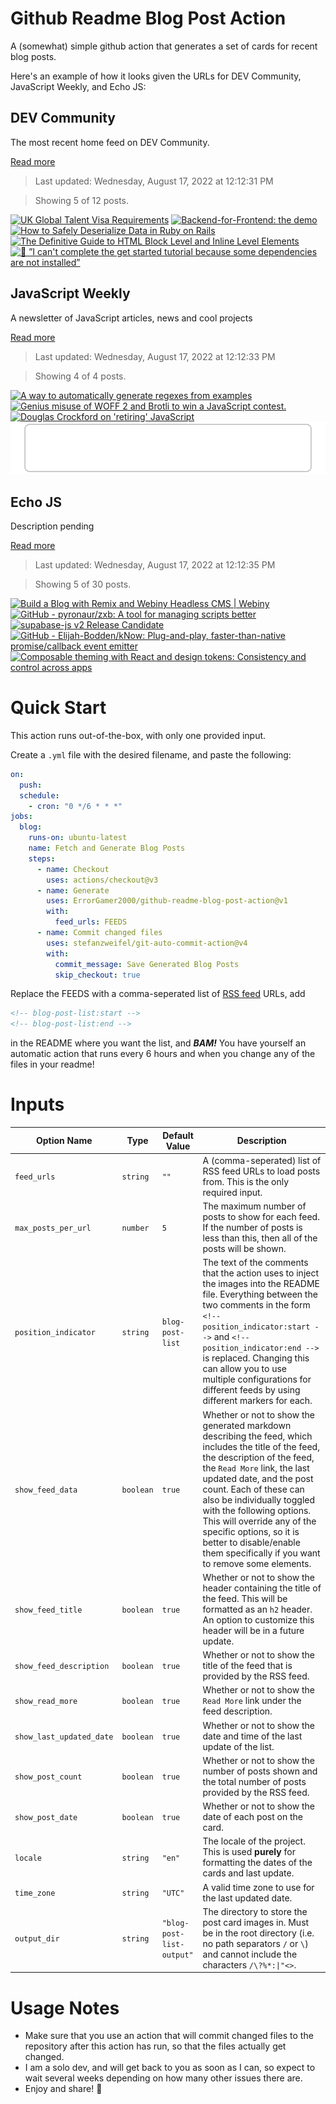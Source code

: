 # Github Readme Blog Post Action

A (somewhat) simple github action that generates a set of cards for recent blog posts.

Here's an example of how it looks given the URLs for DEV Community, JavaScript Weekly, and Echo JS:

<!-- post-list:start -->
## DEV Community

The most recent home feed on DEV Community.

[Read more](https://dev.to)
> Last updated: Wednesday, August 17, 2022 at 12:12:31 PM

> Showing 5 of 12 posts.

[![UK Global Talent Visa Requirements](https://raw.githubusercontent.com/ErrorGamer2000/github-readme-blog-post-action/main/generated_files/DEV_Community/UK_Global_Talent_Visa_Requirements.svg)](https://dev.to/beetlehope/uk-global-talent-visa-requirements-321h)
[![Backend-for-Frontend: the demo](https://raw.githubusercontent.com/ErrorGamer2000/github-readme-blog-post-action/main/generated_files/DEV_Community/Backend-for-Frontend__the_demo.svg)](https://dev.to/nfrankel/backend-for-frontend-the-demo-2240)
[![How to Safely Deserialize Data in Ruby on Rails](https://raw.githubusercontent.com/ErrorGamer2000/github-readme-blog-post-action/main/generated_files/DEV_Community/How_to_Safely_Deserialize_Data_in_Ruby_on_Rails.svg)](https://dev.to/appland/how-to-safely-deserialize-data-in-ruby-on-rails-4mbl)
[![The Definitive Guide to HTML Block Level and Inline Level Elements](https://raw.githubusercontent.com/ErrorGamer2000/github-readme-blog-post-action/main/generated_files/DEV_Community/The_Definitive_Guide_to_HTML_Block_Level_and_Inline_Level_Elements.svg)](https://dev.to/setorkwame/the-definitive-guide-to-html-block-level-and-inline-level-elements-2bnb)
[![🤔 ”I can't complete the get started tutorial because some dependencies are not installed”](https://raw.githubusercontent.com/ErrorGamer2000/github-readme-blog-post-action/main/generated_files/DEV_Community/🤔_”I_can't_complete_the_get_started_tutorial_because_some_dependencies_are_not_installed”.svg)](https://dev.to/luos/i-cant-complete-the-get-started-tutorial-because-some-dependencies-are-not-installed-49d5)


## JavaScript Weekly

A newsletter of JavaScript articles, news and cool projects

[Read more](https://javascriptweekly.com/)
> Last updated: Wednesday, August 17, 2022 at 12:12:33 PM

> Showing 4 of 4 posts.

[![A way to automatically generate regexes from examples](https://raw.githubusercontent.com/ErrorGamer2000/github-readme-blog-post-action/main/generated_files/JavaScript_Weekly/A_way_to_automatically_generate_regexes_from_examples.svg)](https://javascriptweekly.com/issues/602)
[![Genius misuse of WOFF 2 and Brotli to win a JavaScript contest.](https://raw.githubusercontent.com/ErrorGamer2000/github-readme-blog-post-action/main/generated_files/JavaScript_Weekly/Genius_misuse_of_WOFF_2_and_Brotli_to_win_a_JavaScript_contest..svg)](https://javascriptweekly.com/issues/601)
[![Douglas Crockford on 'retiring' JavaScript](https://raw.githubusercontent.com/ErrorGamer2000/github-readme-blog-post-action/main/generated_files/JavaScript_Weekly/Douglas_Crockford_on_'retiring'_JavaScript.svg)](https://javascriptweekly.com/issues/600)
[![Common JavaScript issues developers face](https://raw.githubusercontent.com/ErrorGamer2000/github-readme-blog-post-action/main/generated_files/JavaScript_Weekly/Common_JavaScript_issues_developers_face.svg)](https://javascriptweekly.com/issues/599)


## Echo JS

Description pending

[Read more](
http://www.echojs.com
)
> Last updated: Wednesday, August 17, 2022 at 12:12:35 PM

> Showing 5 of 30 posts.

[![Build a Blog with Remix and Webiny Headless CMS | Webiny](https://raw.githubusercontent.com/ErrorGamer2000/github-readme-blog-post-action/main/generated_files/_Echo_JS_/Build_a_Blog_with_Remix_and_Webiny_Headless_CMS___Webiny.svg)](
https://www.webiny.com/blog/build-blog-remix-webiny-headless-cms
)
[![GitHub - pyronaur/zxb: A tool for managing scripts better](https://raw.githubusercontent.com/ErrorGamer2000/github-readme-blog-post-action/main/generated_files/_Echo_JS_/GitHub_-_pyronaur_zxb__A_tool_for_managing_scripts_better.svg)](https://github.com/pyronaur/zxb)
[![supabase-js v2 Release Candidate](https://raw.githubusercontent.com/ErrorGamer2000/github-readme-blog-post-action/main/generated_files/_Echo_JS_/supabase-js_v2_Release_Candidate.svg)](https://supabase.com/blog/supabase-js-v2)
[![GitHub - Elijah-Bodden/kNow: Plug-and-play, faster-than-native promise/callback event emitter](https://raw.githubusercontent.com/ErrorGamer2000/github-readme-blog-post-action/main/generated_files/_Echo_JS_/GitHub_-_Elijah-Bodden_kNow__Plug-and-play__faster-than-native_promise_callback_event_emitter.svg)](https://github.com/Elijah-Bodden/kNow)
[![Composable theming with React and design tokens: Consistency and control across apps](https://raw.githubusercontent.com/ErrorGamer2000/github-readme-blog-post-action/main/generated_files/_Echo_JS_/Composable_theming_with_React_and_design_tokens__Consistency_and_control_across_apps.svg)](https://www.youtube.com/watch?v=aGJU8aE71u4)


<!-- post-list:end -->

# Quick Start

This action runs out-of-the-box, with only one provided input.

Create a `.yml` file with the desired filename, and paste the following:

```yml
on:
  push:
  schedule:
    - cron: "0 */6 * * *"
jobs:
  blog:
    runs-on: ubuntu-latest
    name: Fetch and Generate Blog Posts
    steps:
      - name: Checkout
        uses: actions/checkout@v3
      - name: Generate
        uses: ErrorGamer2000/github-readme-blog-post-action@v1
        with:
          feed_urls: FEEDS
      - name: Commit changed files
        uses: stefanzweifel/git-auto-commit-action@v4
        with:
          commit_message: Save Generated Blog Posts
          skip_checkout: true
```

Replace the FEEDS with a comma-seperated list of [RSS feed](https://rss.com/blog/how-do-rss-feeds-work/) URLs, add

```md
<!-- blog-post-list:start -->
<!-- blog-post-list:end -->
```

in the README where you want the list, and **_BAM!_** You have yourself an automatic action that runs every 6 hours and when you change any of the files in your readme!

# Inputs

<table>
  <thead>
    <tr>
      <th>Option Name</th>
      <th>Type</th>
      <th>Default Value</th>
      <th>Description</th>
    </tr>
  </thead>
  <tbody>
    <tr>
      <td><code>feed_urls</code></td>
      <td><code>string</code></td>
      <td><code>""</code></td>
      <td>A (comma-seperated) list of RSS feed URLs to load posts from. This is the only required input.</td>
    </tr>
    <tr>
      <td><code>max_posts_per_url</code></td>
      <td><code>number</code></td>
      <td><code>5</code></td>
      <td>The maximum number of posts to show for each feed. If the number of posts is less than this, then all of the posts will be shown.</td>
    </tr>
    <tr>
      <td><code>position_indicator</code></td>
      <td><code>string</code></td>
      <td><code>blog-post-list</code></td>
      <td>The text of the comments that the action uses to inject the images into the README file. Everything between the two comments in the form <code>&lt;!-- position_indicator:start --&gt;</code> and <code>&lt;!-- position_indicator:end --&gt;</code> is replaced. Changing this can allow you to use multiple configurations for different feeds by using different markers for each.</td>
    </tr>
    <tr>
      <td><code>show_feed_data</code></td>
      <td><code>boolean</code></td>
      <td><code>true</code></td>
      <td>Whether or not to show the generated markdown describing the feed, which includes the title of the feed, the description of the feed, the <code>Read More</code> link, the last updated date, and the post count. Each of these can also be individually toggled with the following options. This will override any of the specific options, so it is better to disable/enable them specifically if you want to remove some elements.</td>
    </tr>
    <tr>
      <td><code>show_feed_title</code></td>
      <td><code>boolean</code></td>
      <td><code>true</code></td>
      <td>Whether or not to show the header containing the title of the feed. This will be formatted as an <code>h2</code> header. An option to customize this header will be in a future update.</td>
    </tr>
    <tr>
      <td><code>show_feed_description</code></td>
      <td><code>boolean</code></td>
      <td><code>true</code></td>
      <td>Whether or not to show the title of the feed that is provided by the RSS feed.</td>
    </tr>
    <tr>
      <td><code>show_read_more</code></td>
      <td><code>boolean</code></td>
      <td><code>true</code></td>
      <td>Whether or not to show the <code>Read More</code> link under the feed description.</td>
    </tr>
    <tr>
      <td><code>show_last_updated_date</code></td>
      <td><code>boolean</code></td>
      <td><code>true</code></td>
      <td>Whether or not to show the date and time of the last update of the list.</td>
    </tr>
    <tr>
      <td><code>show_post_count</code></td>
      <td><code>boolean</code></td>
      <td><code>true</code></td>
      <td>Whether or not to show the number of posts shown and the total number of posts provided by the RSS feed.</td>
    </tr>
    <tr>
      <td><code>show_post_date</code></td>
      <td><code>boolean</code></td>
      <td><code>true</code></td>
      <td>Whether or not to show the date of each post on the card.</td>
    </tr>
    <tr>
      <td><code>locale</code></td>
      <td><code>string</code></td>
      <td><code>"en"</code></td>
      <td>The locale of the project. This is used <strong>purely</strong> for formatting the dates of the cards and last update.</td>
    </tr>
    <tr>
      <td><code>time_zone</code></td>
      <td><code>string</code></td>
      <td><code>"UTC"</code></td>
      <td>A valid time zone to use for the last updated date.</td>
    </tr>
    <tr>
      <td><code>output_dir</code></td>
      <td><code>string</code></td>
      <td><code>"blog-post-list-output"</code></td>
      <td>The directory to store the post card images in. Must be in the root directory (i.e. no path separators <code>/</code> or <code>\</code>) and cannot include the characters <code>/\?%*:|"&lt;&gt;</code>.</td>
    </tr>
<!--
    <tr>
      <td><code></code></td>
      <td><cde></cde></td>
      <td><code></code></td>
      <td></td>
    </tr>
-->
  </tbody>
</table>

# Usage Notes

- Make sure that you use an action that will commit changed files to the repository after this action has run, so that the files actually get changed.
- I am a solo dev, and will get back to you as soon as I can, so expect to wait several weeks depending on how many other issues there are.
- Enjoy and share! 🤗
